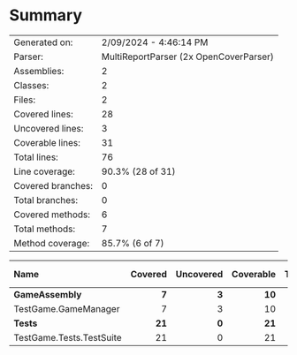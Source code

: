 ﻿# Summary
|||
|:---|:---|
| Generated on: | 2/09/2024 - 4:46:14 PM |
| Parser: | MultiReportParser (2x OpenCoverParser) |
| Assemblies: | 2 |
| Classes: | 2 |
| Files: | 2 |
| Covered lines: | 28 |
| Uncovered lines: | 3 |
| Coverable lines: | 31 |
| Total lines: | 76 |
| Line coverage: | 90.3% (28 of 31) |
| Covered branches: | 0 |
| Total branches: | 0 |
| Covered methods: | 6 |
| Total methods: | 7 |
| Method coverage: | 85.7% (6 of 7) |

|**Name**|**Covered**|**Uncovered**|**Coverable**|**Total**|**Line coverage**|**Covered**|**Total**|**Branch coverage**|**Covered**|**Total**|**Method coverage**|
|:---|---:|---:|---:|---:|---:|---:|---:|---:|---:|---:|---:|
|**GameAssembly**|**7**|**3**|**10**|**29**|**70%**|**0**|**0**|****|**2**|**3**|**66.6%**|
|TestGame.GameManager|7|3|10|29|70%|0|0||2|3|66.6%|
|**Tests**|**21**|**0**|**21**|**47**|**100%**|**0**|**0**|****|**4**|**4**|**100%**|
|TestGame.Tests.TestSuite|21|0|21|47|100%|0|0||4|4|100%|
